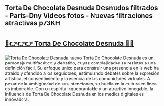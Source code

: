 ## Torta De Chocolate Desnuda D𝚎sn𝚞dos filtr𝚊dos - Parts-Dny Vid𝚎os f𝚘tos - N𝚞evas filtr𝚊ciones atr𝚊ctivas p73KH

# <h2><a href="http://mb5ciga.tromn.icu/?c=Torta+De+Chocolate+Desnuda">🔗👉👉👉 Torta De Chocolate Desnuda 🔗🔗</a></h2>

[![Torta De Chocolate Desnuda nuevo](https://i.imgur.com/pEAQMta.gif)](http://mb5ciga.tromn.icu/?c=Torta+De+Chocolate+Desnuda)
Torta De Chocolate Desnuda es un personaje multifacético y debatido, cuyas complejidades se resisten a una definición fácil.  Su enfoque único para construir una presencia en la web ha atraído y ofendido a los seguidores, estimulando debates sobre la expresión artística, el consentimiento y la esencia de las comunidades virtuales. A pesar de la ambigüedad de sus intenciones, su huella en la cultura en línea es imborrable. Con un espíritu inquebrantable y un atractivo innegable, la influencia de Torta De Chocolate Desnuda en los medios digitales es innovadora.
